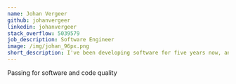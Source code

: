 ```yaml
---
name: Johan Vergeer
github: johanvergeer
linkedin: johanvergeer
stack_overflow: 5039579
job_description: Software Engineer
image: /img/johan_96px.png
short_description: I've been developing software for five years now, and I still do it with a lot of passion.
---
```


Passing for software and code quality
